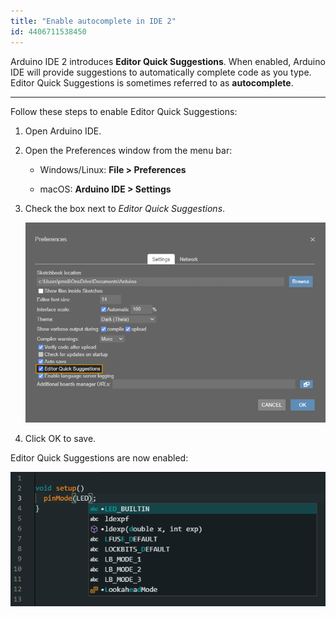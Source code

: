 ```yaml
---
title: "Enable autocomplete in IDE 2"
id: 4406711538450
---
```


Arduino IDE 2 introduces **Editor Quick Suggestions**. When enabled, Arduino IDE will provide suggestions to automatically complete code as you type. Editor Quick Suggestions is sometimes referred to as **autocomplete**.

---

Follow these steps to enable Editor Quick Suggestions:

1. Open Arduino IDE.

2. Open the Preferences window from the menu bar:

   * Windows/Linux: **File > Preferences**

   * macOS: **Arduino IDE > Settings**

3. Check the box next to *Editor Quick Suggestions*.

   ![Preferences Window](img/Preferences_Window.png)

4. Click OK to save.

Editor Quick Suggestions are now enabled:

![Testing Autocomplete](img/AutoComplete-example.png)
